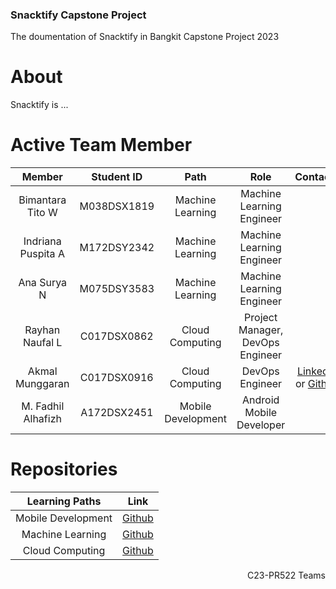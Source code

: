 ### Snacktify Capstone Project
The doumentation of Snacktify in Bangkit Capstone Project 2023

# About
Snacktify is ...

# Active Team Member
|            Member           | Student ID |        Path        |                    Role                    |                                                       Contacts                                                      |
| :-------------------------: | :--------: | :----------------: | :----------------------------------------: | :-----------------------------------------------------------------------------------------------------------------: |
|        Bimantara Tito W        | M038DSX1819 |  Machine Learning  | Machine Learning Engineer |            |
|      Indriana Puspita A     | M172DSY2342 |  Machine Learning  |          Machine Learning Engineer         |     |
|     Ana Surya N     | M075DSY3583 |  Machine Learning  |          Machine Learning Engineer          |                         |
|      Rayhan Naufal L     | C017DSX0862 |   Cloud Computing  | Project Manager, DevOps Engineer |        |
|     Akmal Munggaran     | C017DSX0916 |   Cloud Computing  |               DevOps Engineer              |            [LinkedIn](https://www.linkedin.com/in/akmalmunggaran/) or [Github](https://github.com/akMALE21)            |
| M. Fadhil Alhafizh | A172DSX2451 | Mobile Development | Android Mobile Developer |  |

# Repositories

|   Learning Paths   |                                Link                                |
| :----------------: | :----------------------------------------------------------------: |
| Mobile Development | [Github](https://github.com/Snacktify/capstone-md) |
|  Machine Learning  |  [Github](https://github.com/Snacktify/capstone-ml)  |
|   Cloud Computing  |   [Github](https://github.com/Snacktify/capstone-api)  |

<p align="right"> C23-PR522 Teams </p>

